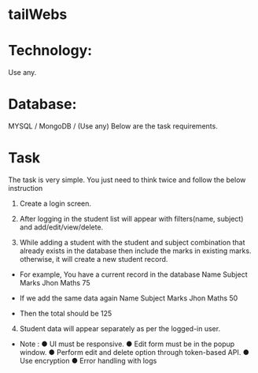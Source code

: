# tailWebs

# Technology:
Use any.

# Database:
MYSQL / MongoDB / (Use any)
Below are the task requirements.

# Task

The task is very simple. You just need to think twice and follow the below
instruction

1. Create a login screen.

2. After logging in the student list will appear with filters(name, subject) and
add/edit/view/delete.

3. While adding a student with the student and subject combination that
already exists in the database then include the marks in existing marks.
otherwise, it will create a new student record.


* For example, You have a current record in the database
    Name   Subject   Marks
    Jhon    Maths     75

* If we add the same data again
    Name   Subject   Marks
    Jhon    Maths     50

* Then the total should be 125


4. Student data will appear separately as per the logged-in user.

* Note :
● UI must be responsive.
● Edit form must be in the popup window.
● Perform edit and delete option through token-based API.
● Use encryption
● Error handling with logs